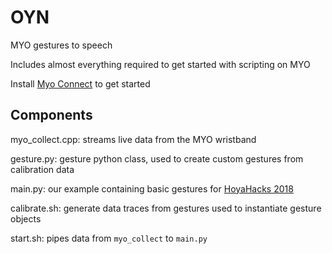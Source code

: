# OYN
MYO gestures to speech

Includes almost everything required to get started with scripting on MYO

Install [Myo Connect](https://www.myo.com/start/) to get started

## Components

myo_collect.cpp: streams live data from the MYO wristband

gesture.py: gesture python class, used to create custom gestures from calibration data

main.py: our example containing basic gestures for [HoyaHacks 2018](http://www.hoyahacks.com/)

calibrate.sh: generate data traces from gestures used to instantiate gesture objects

start.sh: pipes data from `myo_collect` to `main.py`

